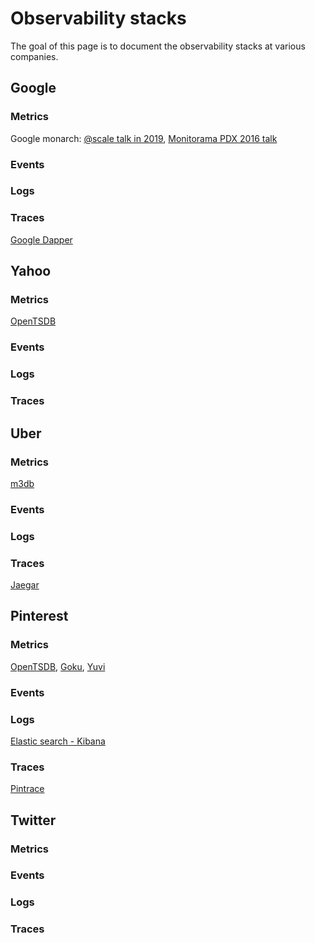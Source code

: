 # Observability stacks

The goal of this page is to document the observability stacks at various companies. 

## Google
### Metrics

Google monarch: [@scale talk in 2019](https://atscaleconference.com/videos/systems-scale-2019-monarch-googles-planet-scale-monitoring-infrastructure/), [Monitorama PDX 2016 talk](https://vimeo.com/173607638)

### Events
### Logs
### Traces
[Google Dapper](https://ai.google/research/pubs/pub36356)


## Yahoo
### Metrics
[OpenTSDB](http://opentsdb.net/) 
### Events
### Logs
### Traces

## Uber
### Metrics
[m3db](https://www.m3db.io/)
### Events
### Logs
### Traces
[Jaegar](https://www.jaegertracing.io/)

## Pinterest
### Metrics 
[OpenTSDB](http://opentsdb.net/), [Goku](https://medium.com/pinterest-engineering/goku-building-a-scalable-and-high-performant-time-series-database-system-a8ff5758a181), [Yuvi](https://github.com/pinterest/yuvi)
### Events
### Logs
[Elastic search - Kibana](https://github.com/elastic/elasticsearch)
### Traces
[Pintrace](https://medium.com/pinterest-engineering/distributed-tracing-at-pinterest-with-new-open-source-tools-a4f8a5562f6b)

## Twitter
### Metrics

### Events
### Logs
### Traces
